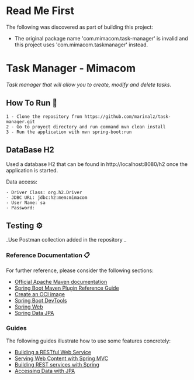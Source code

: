 # Read Me First
The following was discovered as part of building this project:

* The original package name 'com.mimacom.task-manager' is invalid and this project uses 'com.mimacom.taskmanager' instead.

# Task Manager - Mimacom

_Task manager that will allow you to create, modify and delete tasks._

## How To Run 🚀

```
1 - Clone the repository from https://github.com/marinalz/task-manager.git
2 - Go to proyect directory and run command mvn clean install
3 - Run the application with mvn spring-boot:run

``` 

## DataBase H2
Used a database H2 that can be found in http://localhost:8080/h2 once the application is started.

Data access: 
```
- Driver Class: org.h2.Driver 
- JDBC URL: jdbc:h2:mem:mimacom 
- User Name: sa 
- Password:
```
## Testing ⚙️

_Use Postman collection added in the repository _

### Reference Documentation 📋

For further reference, please consider the following sections:

* [Official Apache Maven documentation](https://maven.apache.org/guides/index.html)
* [Spring Boot Maven Plugin Reference Guide](https://docs.spring.io/spring-boot/docs/2.5.4/maven-plugin/reference/html/)
* [Create an OCI image](https://docs.spring.io/spring-boot/docs/2.5.4/maven-plugin/reference/html/#build-image)
* [Spring Boot DevTools](https://docs.spring.io/spring-boot/docs/2.5.4/reference/htmlsingle/#using-boot-devtools)
* [Spring Web](https://docs.spring.io/spring-boot/docs/2.5.4/reference/htmlsingle/#boot-features-developing-web-applications)
* [Spring Data JPA](https://docs.spring.io/spring-boot/docs/2.5.4/reference/htmlsingle/#boot-features-jpa-and-spring-data)

### Guides
The following guides illustrate how to use some features concretely:

* [Building a RESTful Web Service](https://spring.io/guides/gs/rest-service/)
* [Serving Web Content with Spring MVC](https://spring.io/guides/gs/serving-web-content/)
* [Building REST services with Spring](https://spring.io/guides/tutorials/bookmarks/)
* [Accessing Data with JPA](https://spring.io/guides/gs/accessing-data-jpa/)

